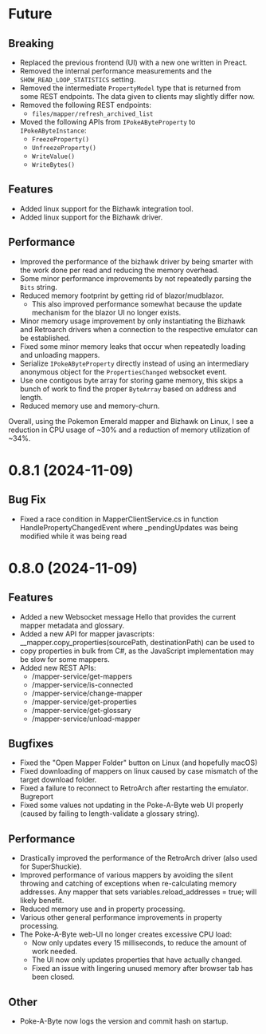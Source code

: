 # Future

## Breaking

* Replaced the previous frontend (UI) with a new one written in Preact.
* Removed the internal performance measurements and the `SHOW_READ_LOOP_STATISTICS` setting.
* Removed the intermediate `PropertyModel` type that is returned from some REST endpoints. The data given to clients may slightly differ now.
* Removed the following REST endpoints:
  * `files/mapper/refresh_archived_list`
* Moved the following APIs from `IPokeAByteProperty` to `IPokeAByteInstance`:
	* `FreezeProperty()` 
	* `UnfreezeProperty()` 
	* `WriteValue()` 
	* `WriteBytes()` 

## Features

* Added linux support for the Bizhawk integration tool.
* Added linux support for the Bizhawk driver.

## Performance

* Improved the performance of the bizhawk driver by being smarter with the work done per read and reducing the memory overhead.
* Some minor performance improvements by not repeatedly parsing the `Bits` string.
* Reduced memory footprint by getting rid of blazor/mudblazor.
  * This also improved performance somewhat because the update mechanism for the blazor UI no longer exists.
* Minor memory usage improvement by only instantiating the Bizhawk and Retroarch drivers when a connection to the respective
  emulator can be established.
* Fixed some minor memory leaks that occur when repeatedly loading and unloading mappers.
* Serialize `IPokeAByteProperty` directly instead of using an intermediary anonymous object for the `PropertiesChanged` websocket event.
* Use one contigous byte array for storing game memory, this skips a bunch of work to find the proper `ByteArray` based on address and length.
* Reduced memory use and memory-churn.

Overall, using the Pokemon Emerald mapper and Bizhawk on Linux, I see a reduction in CPU usage of ~30% and a reduction 
of memory utilization of ~34%. 

# 0.8.1 (2024-11-09)
## Bug Fix

* Fixed a race condition in MapperClientService.cs in function HandlePropertyChangedEvent where _pendingUpdates was being modified while it was being read

# 0.8.0 (2024-11-09)

## Features

* Added a new Websocket message Hello that provides the current mapper metadata and glossary.
* Added a new API for mapper javascripts: __mapper.copy_properties(sourcePath, destinationPath) can be used to
* copy properties in bulk from C#, as the JavaScript implementation may be slow for some mappers.
* Added new REST APIs:
	* /mapper-service/get-mappers
	* /mapper-service/is-connected
	* /mapper-service/change-mapper
	* /mapper-service/get-properties
	* /mapper-service/get-glossary
	* /mapper-service/unload-mapper

## Bugfixes

* Fixed the "Open Mapper Folder" button on Linux (and hopefully macOS)
* Fixed downloading of mappers on linux caused by case mismatch of the target download folder.
* Fixed a failure to reconnect to RetroArch after restarting the emulator. Bugreport
* Fixed some values not updating in the Poke-A-Byte web UI properly (caused by failing to length-validate a glossary string).

## Performance

* Drastically improved the performance of the RetroArch driver (also used for SuperShuckie).
* Improved performance of various mappers by avoiding the silent throwing and catching of exceptions when
    re-calculating memory addresses. Any mapper that sets variables.reload_addresses = true; will likely benefit.
* Reduced memory use and in property processing.
* Various other general performance improvements in property processing.
* The Poke-A-Byte web-UI no longer creates excessive CPU load:
    * Now only updates every 15 milliseconds, to reduce the amount of work needed.
    * The UI now only updates properties that have actually changed.
    * Fixed an issue with lingering unused memory after browser tab has been closed.

## Other

* Poke-A-Byte now logs the version and commit hash on startup.
